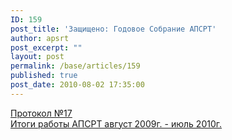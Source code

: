 ```yaml
---
ID: 159
post_title: 'Защищено: Годовое Собрание АПСРТ'
author: apsrt
post_excerpt: ""
layout: post
permalink: /base/articles/159
published: true
post_date: 2010-08-02 17:35:00
---
```

<a href="http://www.apsrt.ru/docs/prot_17.doc"><span style="text-decoration:underline;">Протокол №17 </span></a><br />
<a href="http://www.apsrt.ru/docs/osn_napr.doc"><span style="text-decoration:underline;"> Итоги работы АПСРТ август 2009г. - июль 2010г. </span></a>